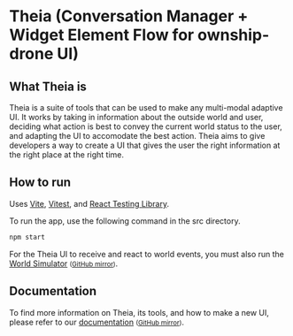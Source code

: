 # Theia (Conversation Manager + Widget Element Flow for ownship-drone UI)

## What Theia is
Theia is a suite of tools that can be used to make any multi-modal adaptive UI. It works by taking in information about the outside world and user, deciding what action is best to convey the current world status to the user, and adapting the UI to accomodate the best action. Theia aims to give developers a way to create a UI that gives the user the right information at the right place at the right time.

## How to run
Uses [Vite](https://vitejs.dev/), [Vitest](https://vitest.dev/), and [React Testing Library](https://github.com/testing-library/react-testing-library). 

To run the app, use the following command in the src directory.

```sh
npm start
```

For the Theia UI to receive and react to world events, you must also run the [World Simulator](https://git.tjdev.de/thi-sjsu-project/world-sim) <small>([GitHub mirror](https://github.com/thi-sjsu-project/world-sim))</small>.

## Documentation

To find more information on Theia, its tools, and how to make a new UI, please refer to our [documentation](https://git.tjdev.de/thi-sjsu-project/theia/raw/branch/main/docs/UX%20and%20Theia%20Documentation.pdf) <small>([GitHub mirror](https://github.com/thi-sjsu-project/theia/blob/main/docs/UX%20and%20Theia%20Documentation.pdf))</small>.

